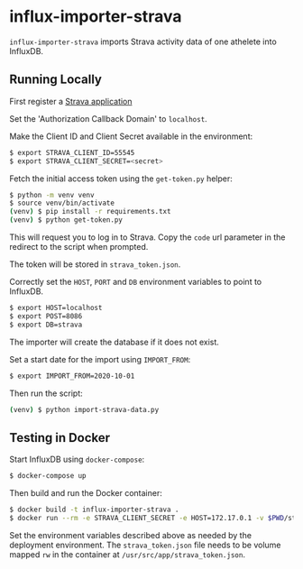 # influx-importer-strava

`influx-importer-strava` imports Strava activity data of one athelete into InfluxDB.

## Running Locally

First register a [Strava application](https://developers.strava.com/docs/getting-started/#account)

Set the 'Authorization Callback Domain' to `localhost`.

Make the Client ID and Client Secret available in the environment:

```bash
$ export STRAVA_CLIENT_ID=55545
$ export STRAVA_CLIENT_SECRET=<secret>
```

Fetch the initial access token using the `get-token.py` helper:

```bash
$ python -m venv venv
$ source venv/bin/activate
(venv) $ pip install -r requirements.txt
(venv) $ python get-token.py
```

This will request you to log in to Strava.
Copy the `code` url parameter in the redirect to the script when prompted.

The token will be stored in `strava_token.json`.

Correctly set the `HOST`, `PORT` and `DB` environment variables to point to InfluxDB.

```bash
$ export HOST=localhost
$ export POST=8086
$ export DB=strava
```

The importer will create the database if it does not exist.

Set a start date for the import using `IMPORT_FROM`:

```bash
$ export IMPORT_FROM=2020-10-01
```

Then run the script:

```bash
(venv) $ python import-strava-data.py
```

## Testing in Docker

Start InfluxDB using `docker-compose`:

```bash
$ docker-compose up
```

Then build and run the Docker container:

```bash
$ docker build -t influx-importer-strava .
$ docker run --rm -e STRAVA_CLIENT_SECRET -e HOST=172.17.0.1 -v $PWD/strava_token.json:/usr/src/app/strava_token.json:rw influx-importer-strava:latest
```

Set the environment variables described above as needed by the deployment environment.
The `strava_token.json` file needs to be volume mapped `rw` in the container at `/usr/src/app/strava_token.json`.
